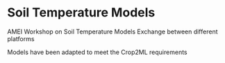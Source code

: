 # Soil Temperature Models
AMEI Workshop on Soil Temperature Models Exchange between different platforms

Models have been adapted to meet the Crop2ML requirements
